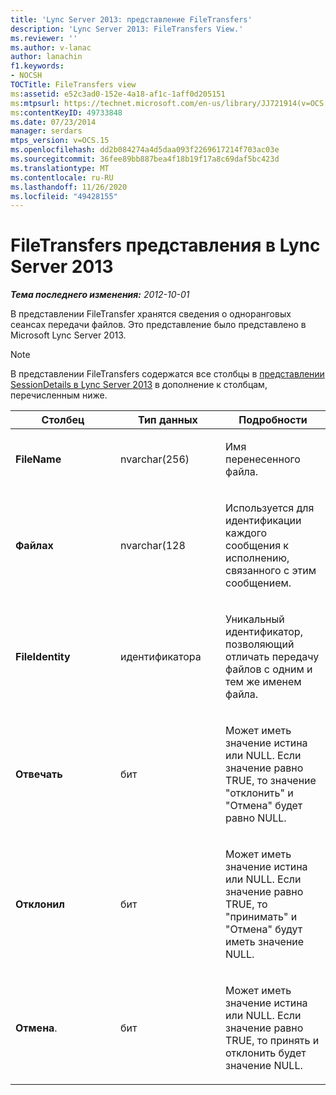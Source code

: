 ```yaml
---
title: 'Lync Server 2013: представление FileTransfers'
description: 'Lync Server 2013: FileTransfers View.'
ms.reviewer: ''
ms.author: v-lanac
author: lanachin
f1.keywords:
- NOCSH
TOCTitle: FileTransfers view
ms:assetid: e52c3ad0-152e-4a18-af1c-1aff0d205151
ms:mtpsurl: https://technet.microsoft.com/en-us/library/JJ721914(v=OCS.15)
ms:contentKeyID: 49733848
ms.date: 07/23/2014
manager: serdars
mtps_version: v=OCS.15
ms.openlocfilehash: dd2b084274a4d5daa093f2269617214f703ac03e
ms.sourcegitcommit: 36fee89bb887bea4f18b19f17a8c69daf5bc423d
ms.translationtype: MT
ms.contentlocale: ru-RU
ms.lasthandoff: 11/26/2020
ms.locfileid: "49428155"
---
```

# <a name="filetransfers-view-in-lync-server-2013"></a>FileTransfers представления в Lync Server 2013

<div data-xmlns="http://www.w3.org/1999/xhtml">

<div class="topic" data-xmlns="http://www.w3.org/1999/xhtml" data-msxsl="urn:schemas-microsoft-com:xslt" data-cs="https://msdn.microsoft.com/">

<div data-asp="https://msdn2.microsoft.com/asp">



</div>

<div id="mainSection">

<div id="mainBody">

<span> </span>

_**Тема последнего изменения:** 2012-10-01_

В представлении FileTransfer хранятся сведения о одноранговых сеансах передачи файлов. Это представление было представлено в Microsoft Lync Server 2013.

<div>


> [!NOTE]  
> В представлении FileTransfers содержатся все столбцы в <A href="lync-server-2013-sessiondetails-view.md">представлении SessionDetails в Lync Server 2013</A> в дополнение к столбцам, перечисленным ниже.



</div>


<table>
<colgroup>
<col style="width: 33%" />
<col style="width: 33%" />
<col style="width: 33%" />
</colgroup>
<thead>
<tr class="header">
<th>Столбец</th>
<th>Тип данных</th>
<th>Подробности</th>
</tr>
</thead>
<tbody>
<tr class="odd">
<td><p><strong>FileName</strong></p></td>
<td><p>nvarchar(256)</p></td>
<td><p>Имя перенесенного файла.</p></td>
</tr>
<tr class="even">
<td><p><strong>Файлах</strong></p></td>
<td><p>nvarchar(128</p></td>
<td><p>Используется для идентификации каждого сообщения к исполнению, связанного с этим сообщением.</p></td>
</tr>
<tr class="odd">
<td><p><strong>FileIdentity</strong></p></td>
<td><p>идентификатора</p></td>
<td><p>Уникальный идентификатор, позволяющий отличать передачу файлов с одним и тем же именем файла.</p></td>
</tr>
<tr class="even">
<td><p><strong>Отвечать</strong></p></td>
<td><p>бит</p></td>
<td><p>Может иметь значение истина или NULL. Если значение равно TRUE, то значение "отклонить" и "Отмена" будет равно NULL.</p></td>
</tr>
<tr class="odd">
<td><p><strong>Отклонил</strong></p></td>
<td><p>бит</p></td>
<td><p>Может иметь значение истина или NULL. Если значение равно TRUE, то "принимать" и "Отмена" будут иметь значение NULL.</p></td>
</tr>
<tr class="even">
<td><p><strong>Отмена</strong>.</p></td>
<td><p>бит</p></td>
<td><p>Может иметь значение истина или NULL. Если значение равно TRUE, то принять и отклонить будет значение NULL.</p></td>
</tr>
</tbody>
</table>


</div>

<span> </span>

</div>

</div>

</div>

